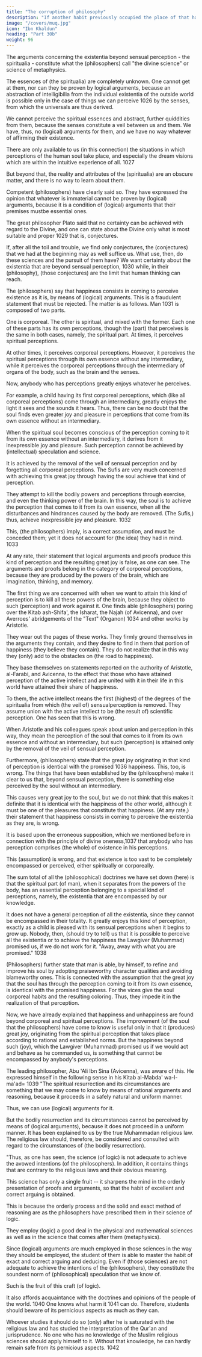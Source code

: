 ```yaml
---
title: "The corruption of philosophy"
description: "If another habit previously occupied the place of that habit, the subsequent habit has not enough room to develop"
image: "/covers/muq.jpg"
icon: "Ibn Khaldun"
heading: "Part 30b"
weight: 96
---
```



The arguments concerning the existentia beyond sensual perception - the spiritualia - constitute what the (philosophers) call "the divine science" or science of metaphysics. 

The essences of (the spiritualia) are completely unknown. One cannot get at them, nor can they be proven by logical arguments, because an abstraction of intelligibilia from the individual existentia of the outside world is possible only in the case of things we can perceive 1026 by the senses, from which the universals are thus derived. 

We cannot perceive the spiritual essences and abstract, further quiddities from them, because the senses constitute a veil between us and them. We have, thus, no (logical) arguments for them, and we have no way whatever of affirming their existence. 

There are only available to us (in this connection) the situations in which perceptions of the human soul take place, and especially the dream visions which are within the intuitive experience of all. 1027 

But beyond that, the reality and attributes of the (spiritualia) are an obscure matter, and there is no way to learn about them. 

Competent (philosophers) have clearly said so. They have expressed the opinion that whatever is immaterial cannot be proven by (logical) arguments, because it is a condition of (logical) arguments that their premises mustbe essential ones. <!-- 1028 --> 

The great philosopher Plato said that no certainty can be achieved with regard to the Divine, and one can state about the Divine only what is most suitable and proper 1029 that is, conjectures. 

If, after all the toil and trouble, we find only conjectures, the (conjectures) that we had at the beginning may as well
suffice us. What use, then, do these sciences and the pursuit of them have? We want certainty about the existentia that are beyond sensual perception, 1030 while, in their (philosophy), (those conjectures) are the limit that human thinking can reach.

The (philosophers) say that happiness consists in coming to perceive existence as it is, by means of (logical) arguments. This is a fraudulent statement that must be rejected. The matter is as follows. Man 1031 is composed of two parts.

One is corporeal. The other is spiritual, and mixed with the former. Each one of these parts has its own perceptions, though the (part) that perceives is the same in both cases, namely, the spiritual part. At times, it perceives spiritual perceptions. 

At other times, it perceives corporeal perceptions. However, it perceives the spiritual perceptions through its own essence without any intermediary, while it perceives the corporeal perceptions through the intermediary of organs of the body, such as the brain and the senses.

Now, anybody who has perceptions greatly enjoys whatever he perceives.

For example, a child having its first corporeal perceptions, which (like all corporeal perceptions) come through an intermediary, greatly enjoys the light it sees and the sounds it hears. Thus, there can be no doubt that the soul finds even greater joy and pleasure in perceptions that come from its own essence without an intermediary.

When the spiritual soul becomes conscious of the perception coming to it from its own essence without an intermediary, it derives from it inexpressible joy and pleasure. Such perception cannot be achieved by (intellectual) speculation and science. 

It is achieved by the removal of the veil of sensual perception and by forgetting all corporeal perceptions. The Sufis are very much concerned with achieving this great joy through having the soul achieve that kind of perception.

They attempt to kill the bodily powers and perceptions through exercise, and even the thinking power of the brain. In this way, the soul is to achieve the perception that comes to it from its own essence, when all the disturbances and hindrances caused by the body are removed. (The Sufis,) thus, achieve inexpressible joy and pleasure. 1032 

This, (the philosophers) imply, is a correct assumption, and must be conceded them; yet it does not account for (the idea) they had in mind. 1033

At any rate, their statement that logical arguments and proofs produce this kind of perception and the resulting great joy is false, as one can see. The arguments and proofs belong in the category of corporeal perceptions, because they are produced by the powers of the brain, which are imagination, thinking, and memory. 

The first thing we are concerned with when we want to attain this kind of perception is to kill all these powers of the brain, because they object to such (perception) and work against it. One finds able (philosophers) poring over the Kitab ash-Shifa', the Isharat, the Najah (of Avicenna), and over Averroes' abridgements of the "Text" (Organon) 1034 and other works by Aristotle. 

They wear out the pages of these works. They firmly ground themselves in the arguments they contain, and they desire to find in them that portion of happiness (they believe they contain). They do not realize that in this way they (only) add to the obstacles on (the road to happiness). 

They base themselves on statements reported on the authority of Aristotle, al-Farabi, and Avicenna, to the effect that those who have attained perception of the active intellect and are united with it in their life in this world <!-- 1035 --> have attained their share of happiness. 

To them, the active intellect means the first (highest) of the degrees of the spiritualia from which (the veil of) sensualperception is removed. They assume union with the active intellect to be (the result of) scientific perception. One has seen that this is wrong. 

When Aristotle and his colleagues speak about union and perception in this way, they mean the perception of the soul that comes to it from its own essence and without an intermediary, but such (perception) is attained only by the removal of the veil of sensual perception.

Furthermore, (philosophers) state that the great joy originating in that kind of perception is identical with the promised 1036 happiness. This, too, is wrong. The things that have been established by the (philosophers) make it clear to us that,
beyond sensual perception, there is something else perceived by the soul without an intermediary. 

This causes very great joy to the soul, but we do not think that this makes it definite that it is identical with the happiness of the other world, although it must be one of the pleasures that constitute that happiness. (At any rate,) their statement that happiness consists in coming to perceive the existentia as they are, is wrong. 

It is based upon the erroneous supposition, which we mentioned before in connection with the principle of divine oneness,1037 that anybody who has perception comprises (the whole) of existence in his perceptions. 

This (assumption) is wrong, and that existence is too vast to be completely encompassed or perceived, either spiritually or corporeally. 

The sum total of all the (philosophical) doctrines we have set down (here) is that the spiritual part (of man), when it separates from the powers of the body, has an essential perception belonging to a special kind of perceptions, namely, the existentia that are encompassed by our knowledge. 

It does not have a general perception of all the existentia, since they cannot be encompassed in their totality. It
greatly enjoys this kind of perception, exactly as a child is pleased with its sensual perceptions when it begins to grow up. Nobody, then, (should try to tell) us that it is possible to perceive all the existentia or to achieve the happiness the Lawgiver (Muhammad) promised us, if we do not work for it. "Away, away with what you are promised." 1038

(Philosophers) further state that man is able, by himself, to refine and improve his soul by adopting praiseworthy character qualities and avoiding blameworthy ones. This is connected with the assumption that the great joy that the soul has through the perception coming to it from its own essence, is identical with the promised happiness. For the vices give the soul corporeal habits and the resulting coloring. Thus, they impede it in the realization of that perception.

Now, we have already explained that happiness and unhappiness are found beyond corporeal and spiritual perceptions. The improvement (of the soul that the philosophers) have come to know is useful only in that it (produces) great joy, originating from the spiritual perception that takes place according to rational and established norms. But the happiness beyond such (joy), which the Lawgiver (Muhammad) promised us if we would act and behave as he commanded us, is something that cannot be encompassed by anybody's perceptions. 

The leading philosopher, Abu 'Ali Ibn Sina (Avicenna), was aware of this. He expressed himself in the following sense in his Kitab al-Mabda' wa-l-ma'ad= 1039 "The spiritual resurrection and its circumstances are something that we may come to know by means of rational arguments and reasoning, because it proceeds in a safely natural and uniform manner. 

Thus, we can use (logical) arguments for it.

But the bodily resurrection and its circumstances cannot be perceived by means of (logical arguments), because it does not proceed in a uniform manner. It has been explained to us by the true Muhammadan religious law. The religious law should,
therefore, be considered and consulted with regard to the circumstances of (the bodily resurrection).

"Thus, as one has seen, the science (of logic) is not adequate to achieve the avowed intentions (of the philosophers). In addition, it contains things that are contrary to the religious laws and their obvious meaning. 


This science has only a single fruit -- it sharpens the mind in the orderly presentation of proofs and arguments, so that the habit of excellent and correct arguing is obtained. 

This is because the orderly process and the solid and exact method of reasoning are as the philosophers have prescribed them in their science of logic. 

They employ (logic) a good deal in the physical and mathematical sciences as well as in the science that comes after them (metaphysics). 

Since (logical) arguments are much employed in those sciences in the way they should be employed, the student of them is able to master the habit of exact and correct arguing and deducing. Even if (those sciences) are not adequate to achieve the intentions of the (philosophers), they constitute the soundest norm of (philosophical) speculation that we know of.

Such is the fruit of this craft (of logic).

It also affords acquaintance with the doctrines and opinions of the people of the world. 1040 One knows what harm it 1041 can do. Therefore, students should beware of its pernicious aspects as much as they can. 

Whoever studies it should do so (only) after he is saturated with the religious law and has studied the interpretation of the Qur'an and jurisprudence. No one who has no knowledge of the Muslim religious sciences should apply himself to it. Without that knowledge, he can hardly remain safe from its pernicious aspects. 1042

<!-- God gives success and guidance to the truth. "We would not be persons who are guided aright, had God not guided us." 1043 -->

